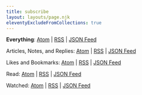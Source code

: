```yaml
---
title: subscribe
layout: layouts/page.njk
eleventyExcludeFromCollections: true
---
```


**Everything**: [Atom](/all.atom) | [RSS](/all.rss) | [JSON Feed](/all.json)

Articles, Notes, and Replies: [Atom](/feed.atom) | [RSS](/feed.rss) | [JSON Feed](/feed.json)

Likes and Bookmarks: [Atom](/links.atom) | [RSS](/links.rss) | [JSON Feed](/links.json)

Read: [Atom](/read.atom) | [RSS](/read.rss) | [JSON Feed](/read.json)

Watched: [Atom](/watched.atom) | [RSS](/watched.rss) | [JSON Feed](/watched.json)
